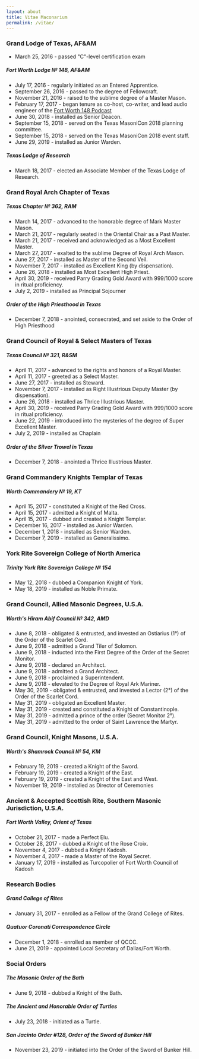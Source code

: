 ```yaml
---
layout: about
title: Vitae Maconarium
permalink: /vitae/
---
```


### Grand Lodge of Texas, AF&AM

* March 25, 2016 - passed "C"-level certification exam

##### Fort Worth Lodge № 148, AF&AM
* July 17, 2016 - regularly initiated as an Entered Apprentice. 
* September 26, 2016 - passed to the degree of Fellowcraft. 
* November 21, 2016 - raised to the sublime degree of a Master Mason.
* February 17, 2017 - began tenure as co-host, co-writer, and lead audio engineer of the [Fort Worth 148 Podcast](https://www.google.com/search?q=fort+worth+148+podcast)
* June 30, 2018 - installed as Senior Deacon.
* September 15, 2018 - served on the Texas MasoniCon 2018 planning committee.
* September 15, 2018 - served on the Texas MasoniCon 2018 event staff.
* June 29, 2019 - installed as Junior Warden.

##### Texas Lodge of Research
* March 18, 2017 - elected an Associate Member of the Texas Lodge of Research.

### Grand Royal Arch Chapter of Texas

##### Texas Chapter № 362, RAM
* March 14, 2017 - advanced to the honorable degree of Mark Master Mason.
* March 21, 2017 - regularly seated in the Oriental Chair as a Past Master.
* March 21, 2017 - received and acknowledged as a Most Excellent Master.
* March 27, 2017 - exalted to the sublime Degree of Royal Arch Mason.
* June 27, 2017 - installed as Master of the Second Veil.
* November 7, 2017 - installed as Excellent King (by dispensation).
* June 26, 2018 - installed as Most Excellent High Priest.
* April 30, 2019 - received Parry Grading Gold Award with 999/1000 score in ritual proficiency.
* July 2, 2019 - installed as Principal Sojourner

##### Order of the High Priesthood in Texas
* December 7, 2018 - anointed, consecrated, and set aside to the Order of High Priesthood

### Grand Council of Royal & Select Masters of Texas

##### Texas Council № 321, R&SM
* April 11, 2017 - advanced to the rights and honors of a Royal Master.
* April 11, 2017 - greeted as a Select Master.
* June 27, 2017 - installed as Steward.
* November 7, 2017 - installed as Right Illustrious Deputy Master (by dispensation).
* June 26, 2018 - installed as Thrice Illustrious Master.
* April 30, 2019 - received Parry Grading Gold Award with 999/1000 score in ritual proficiency.
* June 22, 2019 - introduced into the mysteries of the degree of Super Excellent Master.
* July 2, 2019 - installed as Chaplain

##### Order of the Silver Trowel in Texas
* December 7, 2018 - anointed a Thrice Illustrious Master.

### Grand Commandery Knights Templar of Texas

##### Worth Commandery № 19, KT
* April 15, 2017 - constituted a Knight of the Red Cross.
* April 15, 2017 - admitted a Knight of Malta. 
* April 15, 2017 - dubbed and created a Knight Templar.
* December 16, 2017 - installed as Junior Warden.
* December 1, 2018 - installed as Senior Warden.
* December 7, 2019 - installed as Generalissimo.

### York Rite Sovereign College of North America

##### Trinity York Rite Sovereign College № 154
* May 12, 2018 - dubbed a Companion Knight of York.
* May 18, 2019 - installed as Noble Primate.

### Grand Council, Allied Masonic Degrees, U.S.A.

##### Worth's Hiram Abif Council № 342, AMD
* June 8, 2018 - obligated & entrusted, and invested an Ostiarius (1°) of the Order of the Scarlet Cord.
* June 9, 2018 - admitted a Grand Tiler of Solomon.
* June 9, 2018 - inducted into the First Degree of the Order of the Secret Monitor.
* June 9, 2018 - declared an Architect.
* June 9, 2018 - admitted a Grand Architect.
* June 9, 2018 - proclaimed a Superintendent.
* June 9, 2018 - elevated to the Degree of Royal Ark Mariner.
* May 30, 2019 - obligated & entrusted, and invested a Lector (2°) of the Order of the Scarlet Cord.
* May 31, 2019 - obligated an Excellent Master.
* May 31, 2019 - created and constituted a Knight of Constantinople.
* May 31, 2019 - admitted a prince of the order (Secret Monitor 2°).
* May 31, 2019 - admitted to the order of Saint Lawrence the Martyr.

### Grand Council, Knight Masons, U.S.A.

##### Worth's Shamrock Council № 54, KM
* February 19, 2019 - created a Knight of the Sword.
* February 19, 2019 - created a Knight of the East.
* February 19, 2019 - created a Knight of the East and West.
* November 19, 2019 - installed as Director of Ceremonies

### Ancient & Accepted Scottish Rite, Southern Masonic Jurisdiction, U.S.A.

##### Fort Worth Valley, Orient of Texas
* October 21, 2017 - made a Perfect Elu.
* October 28, 2017 - dubbed a Knight of the Rose Croix.
* November 4, 2017 - dubbed a Knight Kadosh.
* November 4, 2017 - made a Master of the Royal Secret.
* January 17, 2019 - installed as Turcopolier of Fort Worth Council of Kadosh

### Research Bodies

##### Grand College of Rites
* January 31, 2017 - enrolled as a Fellow of the Grand College of Rites.

##### Quatuor Coronati Correspondence Circle
* December 1, 2018 - enrolled as member of QCCC.
* June 21, 2019 - appointed Local Secretary of Dallas/Fort Worth.

### Social Orders

##### The Masonic Order of the Bath
* June 9, 2018 - dubbed a Knight of the Bath.

##### The Ancient and Honorable Order of Turtles
* July 23, 2018 - initiated as a Turtle.

##### San Jacinto Order #128, Order of the Sword of Bunker Hill
* November 23, 2019 - initiated into the Order of the Sword of Bunker Hill.